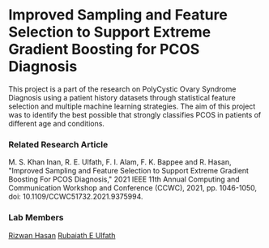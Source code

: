 # Improved Sampling and Feature Selection to Support Extreme Gradient Boosting for PCOS Diagnosis
This project is a part of the research on PolyCystic Ovary Syndrome Diagnosis using a patient history datasets through statistical feature selection and multiple machine learning strategies. The aim of this project was to identify the best possible that strongly classifies PCOS in patients of different age and conditions.

### Related Research Article
M. S. Khan Inan, R. E. Ulfath, F. I. Alam, F. K. Bappee and R. Hasan, "Improved Sampling and Feature Selection to Support Extreme Gradient Boosting For PCOS Diagnosis," 2021 IEEE 11th Annual Computing and Communication Workshop and Conference (CCWC), 2021, pp. 1046-1050, doi: 10.1109/CCWC51732.2021.9375994.

### Lab Members
[Rizwan Hasan](https://github.com/Rizwan-Hasan)
[Rubaiath E Ulfath](https://github.com/Rubaiath-E-Ulfath)
